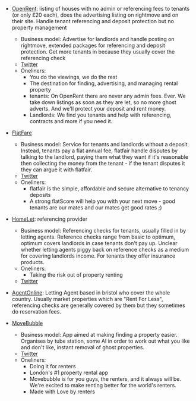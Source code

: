 - [OpenRent](https://www.openrent.co.uk): listing of houses with no admin or referencing fees to tenants (or only £20 each), does the advertising listing on rightmove and on their site. Handle tenant referencing and deposit protection but no property management
  - Business model: Advertise for landlords and handle posting on rightmove, extended packages for referencing and deposit protection. Get more tenants in because they usually cover the referencing check
  - [Twitter](https://twitter.com/OpenRent)
  - Oneliners:
    - You do the viewings, we do the rest
    - The destination for finding, advertising, and managing rental property
    - tenants: On OpenRent there are never any admin fees. Ever. We take down listings as soon as they are let, so no more ghost adverts. And we'll protect your deposit and rent money.
    - Landlords: We find you tenants and help with referencing, contracts and more if you need it.

- [FlatFare](https://flatfair.co.uk)
  - Business model: Service for tenants and landlords without a deposit. Instead, tenants pay a flat annual fee, flatfair handle disputes by talking to the landlord, paying them what they want if it's reasonable then collecting the money from the tenant - if the tenant disputes it they can argue it with flatfair.
  - [Twitter](https://twitter.com/FLATFAIR_)
  - Oneliners:
    - flatfair is the simple, affordable and secure alternative to tenancy deposits
    - A strong flatScore will help you with your next move - good tenants are our mates and our mates get good rates ;)

- [HomeLet](https://homelet.co.uk): referencing provider
  - Business model: Referencing checks for tenants, usually filled in by letting agents. Reference checks range from basic to optimum, optimum covers landlords in case tenants don't pay up. Unclear whether letting agents piggy back on reference checks as a medium for covering landlords income. For tenants they offer insurance products.
  - Oneliners:
    - Taking the risk out of property renting
  - [Twitter](https://twitter.com/HomeLet)

- [AgentOnline](https://agentonline.co.uk): Letting Agent based in bristol who cover the whole country. Usually market properties which are "Rent For Less", referencing checks are generally covered by them but they sometimes do reservation fees.

- [MoveBubble](https://www.movebubble.com)
  - Business model: App aimed at making finding a property easier. Organises by tube station, some AI in order to work out what you like and don't like, instant removal of ghost properties.
  - [Twitter](https://twitter.com/movebubble)
  - Oneliners:
    - Doing it for renters
    - London's #1 property rental app
    - Movebubble is for you guys, the renters, and it always will be. We're excited to make renting better for the world's renters.
    - Made with  Love by renters
  
    
